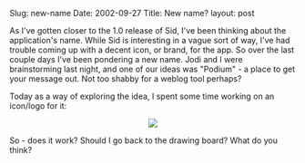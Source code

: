 Slug: new-name
Date: 2002-09-27
Title: New name?
layout: post

As I&#39;ve gotten closer to the 1.0 release of Sid, I&#39;ve been thinking about the application&#39;s name. While Sid is interesting in a vague sort of way, I&#39;ve had trouble coming up with a decent icon, or brand, for the app. So over the last couple days I&#39;ve been pondering a new name. Jodi and I were brainstorming last night, and one of our ideas was &quot;Podium&quot; - a place to get your message out. Not too shabby for a weblog tool perhaps?

Today as a way of exploring the idea, I spent some time working on an icon/logo for it:

<div align="center"><img src="https://media.redmonk.net/images/podiumLogo.gif" /></div>

So - does it work? Should I go back to the drawing board? What do you think?
